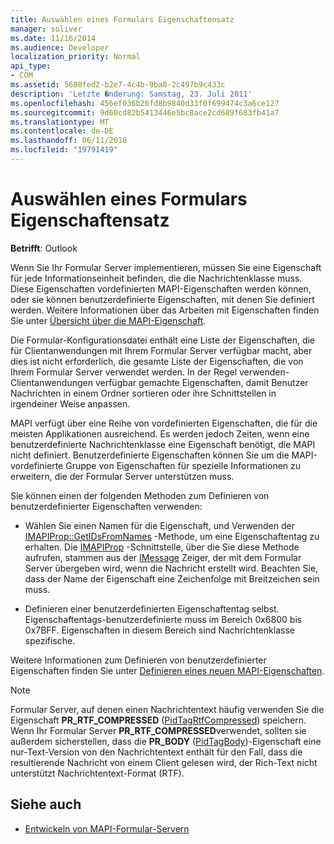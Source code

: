 ```yaml
---
title: Auswählen eines Formulars Eigenschaftensatz
manager: soliver
ms.date: 11/16/2014
ms.audience: Developer
localization_priority: Normal
api_type:
- COM
ms.assetid: 5680fed2-b2e7-4c4b-9ba8-2c497b9c433c
description: 'Letzte �nderung: Samstag, 23. Juli 2011'
ms.openlocfilehash: 456ef036b26fd8b9840d33f0f699474c3a6ce127
ms.sourcegitcommit: 9d60cd82b5413446e5bc8ace2cd689f683fb41a7
ms.translationtype: MT
ms.contentlocale: de-DE
ms.lasthandoff: 06/11/2018
ms.locfileid: "19791419"
---
```

# <a name="choosing-a-forms-property-set"></a>Auswählen eines Formulars Eigenschaftensatz

**Betrifft**: Outlook 
  
Wenn Sie Ihr Formular Server implementieren, müssen Sie eine Eigenschaft für jede Informationseinheit befinden, die die Nachrichtenklasse muss. Diese Eigenschaften vordefinierten MAPI-Eigenschaften werden können, oder sie können benutzerdefinierte Eigenschaften, mit denen Sie definiert werden. Weitere Informationen über das Arbeiten mit Eigenschaften finden Sie unter [Übersicht über die MAPI-Eigenschaft](mapi-property-overview.md).
  
Die Formular-Konfigurationsdatei enthält eine Liste der Eigenschaften, die für Clientanwendungen mit Ihrem Formular Server verfügbar macht, aber dies ist nicht erforderlich, die gesamte Liste der Eigenschaften, die von Ihrem Formular Server verwendet werden. In der Regel verwenden-Clientanwendungen verfügbar gemachte Eigenschaften, damit Benutzer Nachrichten in einem Ordner sortieren oder ihre Schnittstellen in irgendeiner Weise anpassen.
  
MAPI verfügt über eine Reihe von vordefinierten Eigenschaften, die für die meisten Applikationen ausreichend. Es werden jedoch Zeiten, wenn eine benutzerdefinierte Nachrichtenklasse eine Eigenschaft benötigt, die MAPI nicht definiert. Benutzerdefinierte Eigenschaften können Sie um die MAPI-vordefinierte Gruppe von Eigenschaften für spezielle Informationen zu erweitern, die der Formular Server unterstützen muss.
  
Sie können einen der folgenden Methoden zum Definieren von benutzerdefinierter Eigenschaften verwenden:
  
- Wählen Sie einen Namen für die Eigenschaft, und Verwenden der [IMAPIProp::GetIDsFromNames](imapiprop-getidsfromnames.md) -Methode, um eine Eigenschaftentag zu erhalten. Die [IMAPIProp](imapipropiunknown.md) -Schnittstelle, über die Sie diese Methode aufrufen, stammen aus der [IMessage](imessageimapiprop.md) Zeiger, der mit dem Formular Server übergeben wird, wenn die Nachricht erstellt wird. Beachten Sie, dass der Name der Eigenschaft eine Zeichenfolge mit Breitzeichen sein muss. 
    
- Definieren einer benutzerdefinierten Eigenschaftentag selbst. Eigenschaftentags-benutzerdefinierte muss im Bereich 0x6800 bis 0x7BFF. Eigenschaften in diesem Bereich sind Nachrichtenklasse spezifische.
    
Weitere Informationen zum Definieren von benutzerdefinierter Eigenschaften finden Sie unter [Definieren eines neuen MAPI-Eigenschaften](defining-new-mapi-properties.md).
  
> [!NOTE]
> Formular Server, auf denen einen Nachrichtentext häufig verwenden Sie die Eigenschaft **PR_RTF_COMPRESSED** ([PidTagRtfCompressed](pidtagrtfcompressed-canonical-property.md)) speichern. Wenn Ihr Formular Server **PR_RTF_COMPRESSED**verwendet, sollten sie außerdem sicherstellen, dass die **PR_BODY** ([PidTagBody](pidtagbody-canonical-property.md))-Eigenschaft eine nur-Text-Version von den Nachrichtentext enthält für den Fall, dass die resultierende Nachricht von einem Client gelesen wird, der Rich-Text nicht unterstützt Nachrichtentext-Format (RTF). 
  
## <a name="see-also"></a>Siehe auch

- [Entwickeln von MAPI-Formular-Servern](developing-mapi-form-servers.md)

